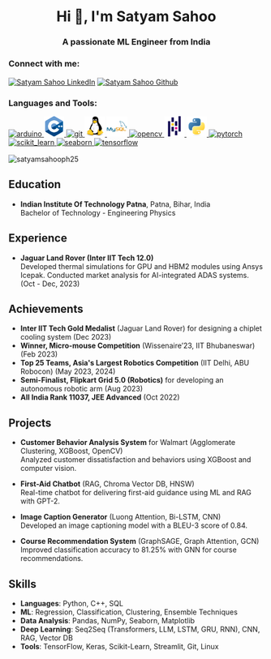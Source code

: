 <h1 align="center">Hi 👋, I'm Satyam Sahoo</h1>
<h3 align="center">A passionate ML Engineer from India</h3>

<h3 align="left">Connect with me:</h3>
<p align="left">
<a href="https://linkedin.com/in/https://www.linkedin.com/in/satyam-sahoo-7b9786248/" target="blank"><img align="center" src="https://raw.githubusercontent.com/rahuldkjain/github-profile-readme-generator/master/src/images/icons/Social/linked-in-alt.svg" alt="Satyam Sahoo LinkedIn" height="30" width="40" /></a>
<a href="https://github.com/satyamsahooPH25" target="blank"><img align="center" src="https://cdn-icons-png.flaticon.com/512/25/25231.png" alt="Satyam Sahoo Github" height="30" width="40" /></a>
</p>

<h3 align="left">Languages and Tools:</h3>
<p align="left"> 
  <a href="https://www.arduino.cc/" target="_blank" rel="noreferrer"> 
    <img src="https://cdn.worldvectorlogo.com/logos/arduino-1.svg" alt="arduino" width="40" height="40"/> 
  </a> 
  <a href="https://www.w3schools.com/cpp/" target="_blank" rel="noreferrer"> 
    <img src="https://raw.githubusercontent.com/devicons/devicon/master/icons/cplusplus/cplusplus-original.svg" alt="cplusplus" width="40" height="40"/> 
  </a> 
  <a href="https://git-scm.com/" target="_blank" rel="noreferrer"> 
    <img src="https://www.vectorlogo.zone/logos/git-scm/git-scm-icon.svg" alt="git" width="40" height="40"/> 
  </a> 
  <a href="https://www.linux.org/" target="_blank" rel="noreferrer"> 
    <img src="https://raw.githubusercontent.com/devicons/devicon/master/icons/linux/linux-original.svg" alt="linux" width="40" height="40"/> 
  </a> 
  <a href="https://www.mysql.com/" target="_blank" rel="noreferrer"> 
    <img src="https://raw.githubusercontent.com/devicons/devicon/master/icons/mysql/mysql-original-wordmark.svg" alt="mysql" width="40" height="40"/> 
  </a> 
  <a href="https://opencv.org/" target="_blank" rel="noreferrer"> 
    <img src="https://www.vectorlogo.zone/logos/opencv/opencv-icon.svg" alt="opencv" width="40" height="40"/> 
  </a> 
  <a href="https://pandas.pydata.org/" target="_blank" rel="noreferrer"> 
    <img src="https://raw.githubusercontent.com/devicons/devicon/2ae2a900d2f041da66e950e4d48052658d850630/icons/pandas/pandas-original.svg" alt="pandas" width="40" height="40"/> 
  </a> 
  <a href="https://www.python.org" target="_blank" rel="noreferrer"> 
    <img src="https://raw.githubusercontent.com/devicons/devicon/master/icons/python/python-original.svg" alt="python" width="40" height="40"/> 
  </a> 
  <a href="https://pytorch.org/" target="_blank" rel="noreferrer"> 
    <img src="https://www.vectorlogo.zone/logos/pytorch/pytorch-icon.svg" alt="pytorch" width="40" height="40"/> 
  </a> 
  <a href="https://scikit-learn.org/" target="_blank" rel="noreferrer"> 
    <img src="https://upload.wikimedia.org/wikipedia/commons/0/05/Scikit_learn_logo_small.svg" alt="scikit_learn" width="40" height="40"/> 
  </a> 
  <a href="https://seaborn.pydata.org/" target="_blank" rel="noreferrer"> 
    <img src="https://seaborn.pydata.org/_images/logo-mark-lightbg.svg" alt="seaborn" width="40" height="40"/> 
  </a> 
  <a href="https://www.tensorflow.org" target="_blank" rel="noreferrer"> 
    <img src="https://www.vectorlogo.zone/logos/tensorflow/tensorflow-icon.svg" alt="tensorflow" width="40" height="40"/> 
  </a> 
</p>

<p><img align="center" src="https://github-readme-stats.vercel.app/api/top-langs?username=satyamsahooph25&show_icons=true&locale=en&layout=compact" alt="satyamsahooph25" /></p>

## Education
- **Indian Institute Of Technology Patna**, Patna, Bihar, India  
  Bachelor of Technology - Engineering Physics


## Experience
- **Jaguar Land Rover (Inter IIT Tech 12.0)**  
  Developed thermal simulations for GPU and HBM2 modules using Ansys Icepak. Conducted market analysis for AI-integrated ADAS systems. (Oct - Dec, 2023)

## Achievements
- **Inter IIT Tech Gold Medalist** (Jaguar Land Rover) for designing a chiplet cooling system (Dec 2023)
- **Winner, Micro-mouse Competition** (Wissenaire’23, IIT Bhubaneswar) (Feb 2023)
- **Top 25 Teams, Asia's Largest Robotics Competition** (IIT Delhi, ABU Robocon) (May 2023, 2024)
- **Semi-Finalist, Flipkart Grid 5.0 (Robotics)** for developing an autonomous robotic arm (Aug 2023)
- **All India Rank 11037, JEE Advanced** (Oct 2022)

## Projects
- **Customer Behavior Analysis System** for Walmart (Agglomerate Clustering, XGBoost, OpenCV)  
  Analyzed customer dissatisfaction and behaviors using XGBoost and computer vision.
  
- **First-Aid Chatbot** (RAG, Chroma Vector DB, HNSW)  
  Real-time chatbot for delivering first-aid guidance using ML and RAG with GPT-2.
  
- **Image Caption Generator** (Luong Attention, Bi-LSTM, CNN)  
  Developed an image captioning model with a BLEU-3 score of 0.84.

- **Course Recommendation System** (GraphSAGE, Graph Attention, GCN)  
  Improved classification accuracy to 81.25% with GNN for course recommendations.

## Skills
- **Languages**: Python, C++, SQL
- **ML**: Regression, Classification, Clustering, Ensemble Techniques
- **Data Analysis**: Pandas, NumPy, Seaborn, Matplotlib
- **Deep Learning**: Seq2Seq (Transformers, LLM, LSTM, GRU, RNN), CNN, RAG, Vector DB
- **Tools**: TensorFlow, Keras, Scikit-Learn, Streamlit, Git, Linux
